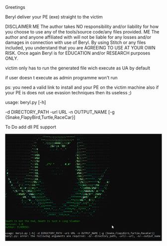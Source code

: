 Greetings

Beryl deliver your PE (exe) straight to the victim

DISCLAIMER
ME The author takes NO responsibility and/or liability for how you choose to use any of the tools/source code/any files provided. ME The author and anyone affiliated with will not be liable for any losses and/or damages in connection with use of Beryl. By using Stitch or any files included, you understand that you are AGREEING TO USE AT YOUR OWN RISK. Once again Beryl is for EDUCATION and/or RESEARCH purposes ONLY.

victim only has to run the generated file wich execute as UA by default

if user doesn t execute as admin programme won't run

ps: you need a valid link to install and your PE on the victim machine
    also if your PE is does not use evasion techniques then its useless ;)

usage: beryl.py [-h] 

-d DIRECTORY_PATH 
-url URL 
-n OUTPUT_NAME 
[-g {Snake,FlapyBird,Turtle,RaceCar}]


To Do
add dll PE support

![Alt text](<2023-08-31 09_57_39-Command Prompt.png>)